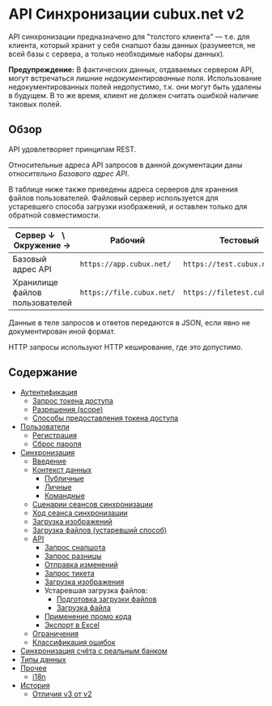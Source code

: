 API Синхронизации cubux.net v2
==============================

API синхронизации предназначено для "толстого клиента" — т.е. для
клиента, который хранит у себя снапшот базы данных (разумеется, не всей
базы с сервера, а только необходимые наборы данных).

**Предупреждение:** В фактических данных, отдаваемых сервером API, могут
встречаться лишние _недокументированные_ поля. Использование
недокументированных полей недопустимо, т.к. они могут быть удалены в
будущем. В то же время, клиент не должен считать ошибкой наличие таковых
полей.


Обзор
-----

API удовлетворяет принципам REST.

Относительные адреса API запросов в данной документации даны
относительно _Базового адрес API_.

В таблице ниже также приведены адреса серверов для хранения файлов
пользователей. Файловый сервер используется для устаревшего способа
загрузки изображений, и оставлен только для обратной совместимости.

Сервер ↓   \   Окружение →     | Рабочий                   | Тестовый
------------------------------ | ------------------------- | --------
Базовый адрес API              | `https://app.cubux.net/`  | `https://test.cubux.net/`
Хранилище файлов пользователей | `https://file.cubux.net/` | `https://filetest.cubux.net/`

Данные в теле запросов и ответов передаются в JSON, если явно не
документирован иной формат.

HTTP запросы используют HTTP кеширование, где это допустимо.


Содержание
----------

*   [Аутентификация](auth/README.md)
    *   [Запрос токена доступа](auth/request.md)
    *   [Разрешения (scope)](auth/scopes.md)
    *   [Способы предоставления токена доступа](auth/grant_types.md)
*   [Пользователи](user/README.md)
    *   [Регистрация](user/sign-up.md)
    *   [Сброс пароля](user/password-reset.md)
*   [Синхронизация](sync/README.md)
    *   [Введение](sync/01-intro.md)
    *   [Контекст данных](sync/02-context.md)
        *   [Публичные](sync/context/global.md)
        *   [Личные](sync/context/user.md)
        *   [Командные](sync/context/team.md)
    *   [Сценарии сеансов синхронизации](sync/03-scenarios.md)
    *   [Ход сеанса синхронизации](sync/04-workflow.md)
    *   [Загрузка изображений](sync/10-images.md)
    *   [Загрузка файлов (устаревший способ)](sync/10-uploads.old.md)
    *   [API](sync/api/README.md)
        *   [Запрос снапшота](sync/api/snapshot.md)
        *   [Запрос разницы](sync/api/diff.md)
        *   [Отправка изменений](sync/api/submit.md)
        *   [Запрос тикета](sync/api/ticket.md)
        *   [Загрузка изображения](sync/api/upload-image.md)
        *   Устаревшая загрузка файлов:
            *   [Подготовка загрузки файлов](sync/api/uploader.old.md)
            *   [Загрузка файла](sync/api/upload.old.md)
        *   [Применение промо кода](sync/api/apply-promo-code.md)
        *   [Экспорт в Excel](sync/api/export-xls.md)
    *   [Ограничения](sync/20-limitations.md)
    *   [Классификация ошибок](sync/30-errors.md)
*   [Синхронизация счёта с реальным банком](bank-integration/README.md)
*   [Типы данных](type/README.md)
*   [Прочее](misc/README.md)
    *   [i18n](misc/i18n.md)
*   [История](history/README.md)
    *   [Отличия v3 от v2](history/v3.md)

